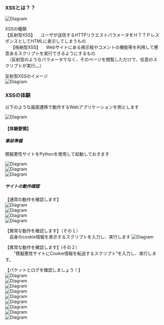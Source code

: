 


### XSSとは？？<br>
 ![Diagram](./images/xss-1.jpg)<br>

XSSの種類<br>
 【反射型XSS】
　ユーザが送信するHTTPリクエストパラメータをＨＴＴＰレスポンスとしてHTMLに表示してしまうもの<br>
　
【格納型XSS】
　Webサイトにある掲示板やコメントの機能等を利用して悪意あるスクリプトを実行できるようにするもの<br>
　（反射型のようなパラメータでなく、そのページを閲覧しただけで、任意のスクリプトが実行。。）<br>

 反射型XSSのイメージ<br>
 ![Diagram](./images/xss-3.jpg)<br>

### XSSの体験<br>
以下のような画面遷移で動作するWebアプリケーションを例とします<br>

 ![Diagram](./images/xss-4.jpg)<br>


#### 【体験要領】

##### 事前準備<br>
模擬悪性サイトをPythonを使用して起動しておきます<br>

![Diagram](./images/xss-5.jpg)<br>
![Diagram](./images/xss-6.jpg)<br>
![Diagram](./images/xss-6.jpg)<br>

##### サイトの動作確認<br>
【通常の動作を確認します】<br>
![Diagram](./images/xss-8.jpg)<br>
![Diagram](./images/xss-9.jpg)<br>
![Diagram](./images/xss-10.jpg)<br>
![Diagram](./images/xss-11.jpg)<br>


【異常な動作を確認します】（その１）<br>
　自身のcookie情報を表示するスクリプトを入力し、実行します
![Diagram](./images/xss-12.jpg)<br>



【異常な動作を確認します】(その２）<br>
　　”模擬悪性サイトにCookie情報を転送するスクリプト”を入力し、実行します。



【パケットとログを確認しましょう！】<br>
![Diagram](./images/xss-22.jpg)<br>
![Diagram](./images/xss-23.jpg)<br>
![Diagram](./images/xss-24.jpg)<br>
![Diagram](./images/xss-25.jpg)<br>
![Diagram](./images/xss-26.jpg)<br>
![Diagram](./images/xss-27.jpg)<br>
![Diagram](./images/xss-28.jpg)<br>
![Diagram](./images/xss-29.jpg)<br>
![Diagram](./images/xss-30.jpg)<br>

